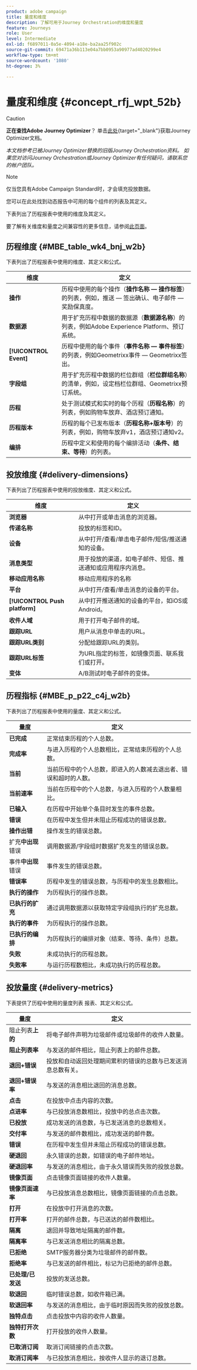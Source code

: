 ```yaml
---
product: adobe campaign
title: 量度和维度
description: 了解可用于Journey Orchestration的维度和量度
feature: Journeys
role: User
level: Intermediate
exl-id: f6897011-0a5e-4094-a18e-ba2aa25f902c
source-git-commit: 69471a36b113e04a7bb0953a90977ad4020299e4
workflow-type: tm+mt
source-wordcount: '1080'
ht-degree: 3%

---
```


# 量度和维度 {#concept_rfj_wpt_52b}


>[!CAUTION]
>
>**正在查找Adobe Journey Optimizer**？ 单击[此处](https://experienceleague.adobe.com/zh-hans/docs/journey-optimizer/using/ajo-home){target="_blank"}获取Journey Optimizer文档。
>
>
>_本文档参考已被Journey Optimizer替换的旧版Journey Orchestration资料。 如果您对访问Journey Orchestration或Journey Optimizer有任何疑问，请联系您的帐户团队。_


>[!NOTE]
>
>仅当您具有Adobe Campaign Standard时，才会填充投放数据。

您可以在此处找到动态报告中可用的每个组件的列表及其定义。

下表列出了历程报表中使用的维度及其定义。

要了解有关维度和量度之间兼容性的更多信息，请参阅[此页面](../assets/do-not-localize/dynamic_report_compatibility_journey.pdf)。

## 历程维度 {#MBE_table_wk4_bnj_w2b}

下表列出了历程报表中使用的维度、其定义和公式。

| 维度 | 定义 |
|--- |--- |
| **操作** | 历程中使用的每个操作（**操作名称 — 操作标签**）的列表，例如，推送 — 签出确认、电子邮件 — 奖励保真度。 |
| **数据源** | 用于扩充历程中数据的数据源（**数据源名称**）的列表，例如Adobe Experience Platform、预订系统。 |
| **[!UICONTROL Event]** | 历程中使用的每个事件（**事件名称 — 事件标签**）的列表，例如Geometrixx事件 — Geometrixx签出。 |
| **字段组** | 用于扩充历程中数据的栏位群组（**栏位群组名称**）的清单，例如，设定档栏位群组、Geometrixx预订系统。 |
| **历程** | 处于测试模式和实时的每个历程（**历程名称**）的列表，例如购物车放弃、酒店预订通知。 |
| **历程版本** | 历程的每个已发布版本（**历程名称+版本号**）的列表，例如，购物车放弃v1，酒店预订通知v2。 |
| **编排** | 历程中定义和使用的每个编排活动（**条件、结束、等待**）的列表。 |

## 投放维度 {#delivery-dimensions}

下表列出了历程报表中使用的投放维度、其定义和公式。

| 维度 | 定义 |
|--- |--- |
| **浏览器** | 从中打开或单击消息的浏览器。 |
| **传递名称** | 投放的标签和ID。 |
| **设备** | 从中打开/查看/单击电子邮件/短信/推送通知的设备。 |
| **消息类型** | 用于投放的渠道，如电子邮件、短信、推送通知或应用程序内消息。 |
| **移动应用名称** | 移动应用程序的名称 |
| **平台** | 从中打开/查看/单击消息的设备的平台。 |
| **[!UICONTROL Push platform]** | 从中打开推送通知的设备的平台，如iOS或Android。 |
| **收件人域** | 用于打开电子邮件的域。 |
| **跟踪URL** | 用户从消息中单击的URL。 |
| **跟踪URL类别** | 分配给跟踪URL的类别。 |
| **跟踪URL标签** | 为URL指定的标签，如镜像页面、联系我们或打开。 |
| **变体** | A/B测试时电子邮件的变体。 |

## 历程指标 {#MBE_p_p22_c4j_w2b}

下表列出了历程报表中使用的量度、其定义和公式。

| 量度 | 定义 |
|--- |---|
| **已完成** | 正常结束历程的个人总数。 |
| **完成率** | 与进入历程的个人总数相比，正常结束历程的个人总数。 |
| **当前** | 当前历程中的个人总数，即进入的人数减去退出者、错误和超时的人数。 |
| **当前速率** | 当前在历程中的个人总数，与进入历程的个人数量相比。 |
| **已输入** | 在历程中开始单个条目时发生的事件总数。 |
| **错误** | 在历程中发生但并未阻止历程成功的错误总数。 |
| **操作出错** | 操作发生的错误总数。 |
| 扩充&#x200B;**中出现**&#x200B;错误 | 调用数据源/字段组时数据扩充发生的错误总数。 |
| 事件&#x200B;**中出现**&#x200B;错误 | 事件发生的错误总数。 |
| **错误率** | 历程中发生的错误总数，与历程中的发生总数相比。 |
| **执行的操作** | 为历程执行的操作总数。 |
| **已执行的扩充** | 通过调用数据源以获取特定字段组执行的扩充总数。 |
| **执行的事件** | 为历程执行的操作总数。 |
| **已执行的编排** | 为历程执行的编排对象（结束、等待、条件）总数。 |
| **失败** | 未成功执行的历程总数。 |
| **失败率** | 与运行历程数相比，未成功执行的历程总数。 |

## 投放量度 {#delivery-metrics}

下表提供了历程中使用的量度列表
报表、其定义和公式。

| 量度 | 定义 |
|--- |--- |
| 阻止列表&#x200B;**上的** | 将电子邮件声明为垃圾邮件或垃圾邮件的收件人数量。 |
| **阻止列表率** | 与发送的邮件相比，阻止列表上的邮件总数。 |
| **退回+错误** | 投放和自动返回处理期间累积的错误的总数与已发送消息总数有关。 |
| **退回+错误率** | 与发送的消息相比退回的消息总数。 |
| **点击** | 在投放中点击内容的次数。 |
| **点进率** | 与已投放消息数相比，投放中的总点击次数。 |
| **已投放** | 成功发送的消息数，与已发送消息的总数相关。 |
| **交付率** | 与发送的邮件数相比，成功发送的邮件数。 |
| **错误** | 在历程中发生但并未阻止历程成功的错误总数。 |
| **硬退回** | 永久错误的总数，如错误的电子邮件地址。 |
| **硬退回率** | 与发送的消息相比，由于永久错误而失败的投放总数。 |
| **镜像页面** | 点击镜像页面链接的收件人数量。 |
| **镜像页面速率** | 与已投放消息总数相比，镜像页面链接的点击总数。 |
| **打开** | 在投放中打开消息的次数。 |
| **打开率** | 打开的邮件总数，与已送达的邮件数相比。 |
| **隔离** | 退回并导致地址隔离的邮件数。 |
| **隔离率** | 与已发送消息相比的隔离总数。 |
| **已拒绝** | SMTP服务器分类为垃圾邮件的邮件数。 |
| **拒绝率** | 与已发送的邮件相比，标记为已拒绝的邮件总数。 |
| **已处理/已发送** | 投放的发送总数。 |
| **软退回** | 临时错误总数，如收件箱已满。 |
| **软退回率** | 与发送的消息相比，由于临时原因而失败的投放总数。 |
| **独特点击** | 点击投放中内容的收件人数量。 |
| **独特打开次数** | 打开投放的收件人数量。 |
| **已取消订阅** | 取消订阅链接的点击次数。 |
| **取消订阅率** | 与已投放消息相比，按收件人显示的退订总数。 |
